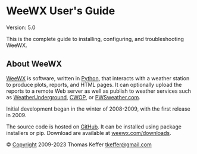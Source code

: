 # WeeWX User's Guide
Version: 5.0

This is the complete guide to installing, configuring, and troubleshooting WeeWX.

## About WeeWX

[WeeWX](http://www.weewx.com) is software, written in [Python](https://www.pythong.org), that interacts with a weather station to produce plots, reports, and HTML pages. It can optionally upload the reports to a remote Web server as well as publish to weather services such as [WeatherUnderground](https://www.wunderground.com/), [CWOP](http://wxqa.com/), or [PWSweather.com](https://www.pwsweather.com/).

Initial development began in the winter of 2008-2009, with the first release in 2009.

The source code is hosted on [GitHub](https://github.com/weewx/weewx). It can be installed using package installers or pip. Download are available at [weewx.com/downloads](http://weewx.com/downloads).

© [Copyright](../copyright) 2009-2023 Thomas Keffer <tkeffer@gmail.com>
